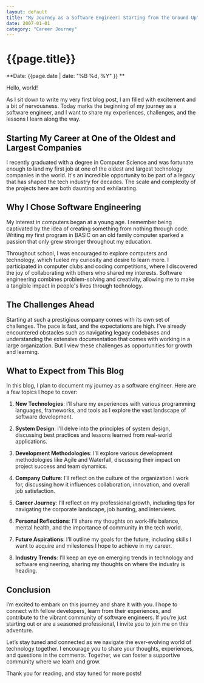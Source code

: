 ```yaml
---
layout: default
title: "My Journey as a Software Engineer: Starting from the Ground Up"
date: 2007-01-01
category: "Career Journey"
---
```



# {{page.title}}

**Date: {{page.date | date: "%B %d, %Y" }} **

Hello, world!

As I sit down to write my very first blog post, I am filled with excitement and a bit of nervousness. Today marks the beginning of my journey as a software engineer, and I want to share my experiences, challenges, and the lessons I learn along the way.

## Starting My Career at One of the Oldest and Largest Companies

I recently graduated with a degree in Computer Science and was fortunate enough to land my first job at one of the oldest and largest technology companies in the world. It's an incredible opportunity to be part of a legacy that has shaped the tech industry for decades. The scale and complexity of the projects here are both daunting and exhilarating.

## Why I Chose Software Engineering

My interest in computers began at a young age. I remember being captivated by the idea of creating something from nothing through code. Writing my first program in BASIC on an old family computer sparked a passion that only grew stronger throughout my education. 

Throughout school, I was encouraged to explore computers and technology, which fueled my curiosity and desire to learn more. I participated in computer clubs and coding competitions, where I discovered the joy of collaborating with others who shared my interests. Software engineering combines problem-solving and creativity, allowing me to make a tangible impact in people's lives through technology.

## The Challenges Ahead

Starting at such a prestigious company comes with its own set of challenges. The pace is fast, and the expectations are high. I’ve already encountered obstacles such as navigating legacy codebases and understanding the extensive documentation that comes with working in a large organization. But I view these challenges as opportunities for growth and learning.

## What to Expect from This Blog

In this blog, I plan to document my journey as a software engineer. Here are a few topics I hope to cover:

1. **New Technologies**: I’ll share my experiences with various programming languages, frameworks, and tools as I explore the vast landscape of software development.

2. **System Design**: I’ll delve into the principles of system design, discussing best practices and lessons learned from real-world applications.

3. **Development Methodologies**: I’ll explore various development methodologies like Agile and Waterfall, discussing their impact on project success and team dynamics.

4. **Company Culture**: I’ll reflect on the culture of the organization I work for, discussing how it influences collaboration, innovation, and overall job satisfaction.

5. **Career Journey**: I’ll reflect on my professional growth, including tips for navigating the corporate landscape, job hunting, and interviews.

6. **Personal Reflections**: I’ll share my thoughts on work-life balance, mental health, and the importance of community in the tech world.

7. **Future Aspirations**: I’ll outline my goals for the future, including skills I want to acquire and milestones I hope to achieve in my career.

8. **Industry Trends**: I’ll keep an eye on emerging trends in technology and software engineering, sharing my thoughts on where the industry is heading.

## Conclusion

I’m excited to embark on this journey and share it with you. I hope to connect with fellow developers, learn from their experiences, and contribute to the vibrant community of software engineers. If you’re just starting out or are a seasoned professional, I invite you to join me on this adventure.

Let’s stay tuned and connected as we navigate the ever-evolving world of technology together. I encourage you to share your thoughts, experiences, and questions in the comments. Together, we can foster a supportive community where we learn and grow.

Thank you for reading, and stay tuned for more posts!
